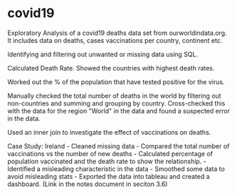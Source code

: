 # covid19
Exploratory Analysis of a covid19 deaths data set from ourworldindata.org. It includes data on deaths, cases vaccinations per country, continent etc.

Identifying and filtering out unwanted or missing data using SQL.

Calculated Death Rate.
Showed the countries with highest death rates.

Worked out the % of the population that have tested positive for the virus.

Manually checked the total number of deaths in the world by filtering out non-countries and summing and grouping by country. Cross-checked this with the data for the region "World" in the data and found a suspected error in the data.

Used an inner join to investigate the effect of vaccinations on deaths.

Case Study: Ireland
	- Cleaned missing data
	- Compared the total number of vaccinations vs the number of new deaths
	- Calculated percentage of population vaccinated and the death rate to show the relationship.
	- Identified a misleading characteristic in the data
	- Smoothed some data to avoid misleading stats
	- Exported the data into tableau and created a dashboard. (Link in the notes document in seciton 3.6)